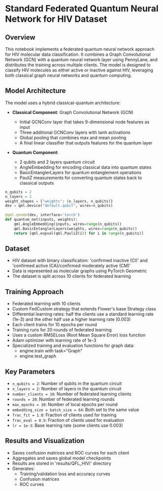 # Standard Federated Quantum Neural Network for HIV Dataset

## Overview
This notebook implements a federated quantum neural network approach for HIV molecular data classification. It combines a Graph Convolutional Network (GCN) with a quantum neural network layer using PennyLane, and distributes the training across multiple clients. The model is designed to classify HIV molecules as either active or inactive against HIV, leveraging both classical graph neural networks and quantum computing.

## Model Architecture
The model uses a hybrid classical-quantum architecture:
- **Classical Component**: Graph Convolutional Network (GCN)
  - Initial GCNConv layer that takes 9-dimensional node features as input
  - Three additional GCNConv layers with tanh activations
  - Global pooling that combines max and mean pooling
  - A final linear classifier that outputs features for the quantum layer

- **Quantum Component**:
  - 2 qubits and 2 layers quantum circuit
  - AngleEmbedding for encoding classical data into quantum states
  - BasicEntanglerLayers for quantum entanglement operations
  - PauliZ measurements for converting quantum states back to classical outputs

```python
n_qubits = 2
n_layers = 2
weight_shapes = {"weights": (n_layers, n_qubits)}
dev = qml.device("default.qubit", wires=n_qubits)
    
@qml.qnode(dev, interface='torch')
def quantum_net(inputs, weights):
    qml.AngleEmbedding(inputs, wires=range(n_qubits)) 
    qml.BasicEntanglerLayers(weights, wires=range(n_qubits))
    return [qml.expval(qml.PauliZ(i)) for i in range(n_qubits)]
```

## Dataset
- HIV dataset with binary classification: 'confirmed inactive (CI)' and 'confirmed active (CA)/confirmed moderately active (CM)'
- Data is represented as molecular graphs using PyTorch Geometric
- The dataset is split across 10 clients for federated learning

## Training Approach
- Federated learning with 10 clients
- Custom FedCustom strategy that extends Flower's base Strategy class
- Differential learning rates: half the clients use a standard learning rate (1e-3) and the other half use a higher learning rate (0.003)
- Each client trains for 10 epochs per round
- Training runs for 20 rounds of federated learning
- Uses a custom RMSELoss (Root Mean Square Error) loss function
- Adam optimizer with learning rate of 1e-3
- Specialized training and evaluation functions for graph data:
  - engine.train with task="Graph"
  - engine.test_graph

## Key Parameters
- `n_qubits = 2`: Number of qubits in the quantum circuit
- `n_layers = 2`: Number of layers in the quantum circuit
- `number_clients = 10`: Number of federated learning clients
- `rounds = 20`: Number of federated learning rounds
- `max_epochs = 10`: Number of local epochs per round
- `embedding_size = batch_size = 64`: Both set to the same value
- `frac_fit = 1.0`: Fraction of clients used for training
- `frac_eval = 0.5`: Fraction of clients used for evaluation
- `lr = 1e-3`: Base learning rate (some clients use 0.003)

## Results and Visualization
- Saves confusion matrices and ROC curves for each client
- Aggregates and saves global model checkpoints
- Results are stored in 'results/QFL_HIV/' directory
- Generates:
  - Training/validation loss and accuracy curves
  - Confusion matrices
  - ROC curves